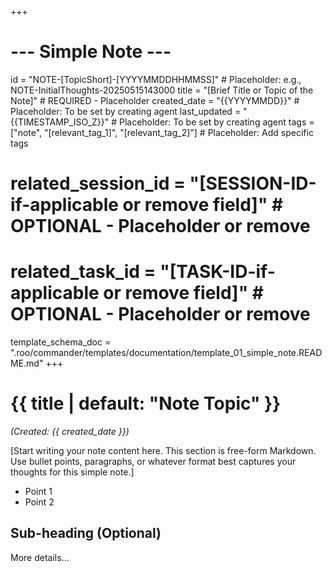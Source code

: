 +++
# --- Simple Note ---
id = "NOTE-[TopicShort]-[YYYYMMDDHHMMSS]" # Placeholder: e.g., NOTE-InitialThoughts-20250515143000
title = "[Brief Title or Topic of the Note]" # REQUIRED - Placeholder
created_date = "{{YYYYMMDD}}" # Placeholder: To be set by creating agent
last_updated = "{{TIMESTAMP_ISO_Z}}" # Placeholder: To be set by creating agent
tags = ["note", "[relevant_tag_1]", "[relevant_tag_2]"] # Placeholder: Add specific tags
# related_session_id = "[SESSION-ID-if-applicable or remove field]" # OPTIONAL - Placeholder or remove
# related_task_id = "[TASK-ID-if-applicable or remove field]" # OPTIONAL - Placeholder or remove
template_schema_doc = ".roo/commander/templates/documentation/template_01_simple_note.README.md"
+++

# {{ title | default: "Note Topic" }}
*(Created: {{ created_date }})*

[Start writing your note content here. This section is free-form Markdown.
Use bullet points, paragraphs, or whatever format best captures your thoughts for this simple note.]

- Point 1
- Point 2

## Sub-heading (Optional)

More details...
